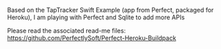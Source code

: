Based on the TapTracker Swift Example (app from Perfect, packaged for Heroku),
I am playing with Perfect and Sqlite to add more APIs
 
Please read the associated read-me files:
  https://github.com/PerfectlySoft/Perfect-Heroku-Buildpack
